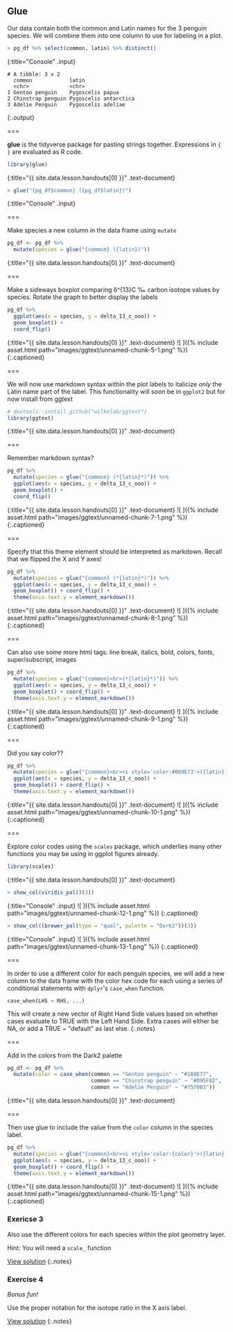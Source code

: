 ---
---

## Glue

Our data contain both the common and Latin names for the 3 penguin species. We will combine them into one column to use for labeling in a plot.



~~~r
> pg_df %>% select(common, latin) %>% distinct()
~~~
{:title="Console" .input}


~~~
# A tibble: 3 x 2
  common            latin                
  <chr>             <chr>                
1 Gentoo penguin    Pygoscelis papua     
2 Chinstrap penguin Pygoscelis antarctica
3 Adelie Penguin    Pygoscelis adeliae   
~~~
{:.output}



===

**glue** is the tidyverse package for pasting strings together. Expressions in `{ }` are evaluated as R code. 



~~~r
library(glue)
~~~
{:title="{{ site.data.lesson.handouts[0] }}" .text-document}





~~~r
> glue("{pg_df$common} ({pg_df$latin})")
~~~
{:title="Console" .input}


===

Make species a new column in the data frame using `mutate`



~~~r
pg_df <- pg_df %>% 
  mutate(species = glue("{common} ({latin})"))
~~~
{:title="{{ site.data.lesson.handouts[0] }}" .text-document}


===

Make a sideways boxplot comparing δ^{13}C ‰ carbon isotope values by species. Rotate the graph to better display the labels




~~~r
pg_df %>% 
  ggplot(aes(x = species, y = delta_13_c_ooo)) +
  geom_boxplot() +
  coord_flip()
~~~
{:title="{{ site.data.lesson.handouts[0] }}" .text-document}
![ ]({% include asset.html path="images/ggtext/unnamed-chunk-5-1.png" %})
{:.captioned}

===

We will now use markdown syntax within the plot labels to italicize *only* the Latin name part of the label. This functionality will soon be in `ggplot2` but for now install from ggtext



~~~r
# devtools::install_github("wilkelab/ggtext")
library(ggtext)
~~~
{:title="{{ site.data.lesson.handouts[0] }}" .text-document}


===

Remember markdown syntax? 



~~~r
pg_df %>% 
  mutate(species = glue("{common} (*{latin}*)")) %>%
  ggplot(aes(x = species, y = delta_13_c_ooo)) +
  geom_boxplot() +
  coord_flip()
~~~
{:title="{{ site.data.lesson.handouts[0] }}" .text-document}
![ ]({% include asset.html path="images/ggtext/unnamed-chunk-7-1.png" %})
{:.captioned}

===

Specify that this theme element should be interpreted as markdown. Recall that we flipped the X and Y axes! 



~~~r
pg_df %>% 
  mutate(species = glue("{common} (*{latin}*)")) %>%
  ggplot(aes(x = species, y = delta_13_c_ooo)) +
  geom_boxplot() + coord_flip() +
  theme(axis.text.y = element_markdown()) 
~~~
{:title="{{ site.data.lesson.handouts[0] }}" .text-document}
![ ]({% include asset.html path="images/ggtext/unnamed-chunk-8-1.png" %})
{:.captioned}

===

Can also use some more html tags: line break, italics, bold, colors, fonts, super/subscript, images



~~~r
pg_df %>% 
  mutate(species = glue("{common}<br>(*{latin}*)")) %>%
  ggplot(aes(x = species, y = delta_13_c_ooo)) +
  geom_boxplot() + coord_flip() +
  theme(axis.text.y = element_markdown()) 
~~~
{:title="{{ site.data.lesson.handouts[0] }}" .text-document}
![ ]({% include asset.html path="images/ggtext/unnamed-chunk-9-1.png" %})
{:.captioned}

===

Did you say color??



~~~r
pg_df %>% 
  mutate(species = glue("{common}<br><i style='color:#009E73'>({latin})</i>")) %>%
  ggplot(aes(x = species, y = delta_13_c_ooo)) +
  geom_boxplot() + coord_flip() +
  theme(axis.text.y = element_markdown())
~~~
{:title="{{ site.data.lesson.handouts[0] }}" .text-document}
![ ]({% include asset.html path="images/ggtext/unnamed-chunk-10-1.png" %})
{:.captioned}

===

Explore color codes using the `scales` package, which underlies many other functions you may be using in ggplot figures already. 



~~~r
library(scales)
~~~
{:title="{{ site.data.lesson.handouts[0] }}" .text-document}



~~~r
> show_col(viridis_pal()(3))
~~~
{:title="Console" .input}
![ ]({% include asset.html path="images/ggtext/unnamed-chunk-12-1.png" %})
{:.captioned}


~~~r
> show_col((brewer_pal(type = "qual", palette = "Dark2"))(3))
~~~
{:title="Console" .input}
![ ]({% include asset.html path="images/ggtext/unnamed-chunk-13-1.png" %})
{:.captioned}

===

In order to use a different color for each penguin species, we will add a new column to the data frame with the color hex code for each using a series of conditional statements with `dplyr`'s `case_when` function. 

```
case_when(LHS ~ RHS, ...)
```

This will create a new vector of Right Hand Side values based on whether cases evaluate to TRUE with the Left Hand Side. Extra cases will either be NA, or add a TRUE ~ "default" as last else. 
{:.notes}

===

Add in the colors from the Dark2 palette



~~~r
pg_df <- pg_df %>%
  mutate(color = case_when(common == "Gentoo penguin" ~ "#1B9E77",
                           common == "Chinstrap penguin" ~ "#D95F02",
                           common == "Adelie Penguin" ~ "#7570B3"))
~~~
{:title="{{ site.data.lesson.handouts[0] }}" .text-document}


===

Then use glue to include the value from the `color` column in the species label.



~~~r
pg_df %>% 
  mutate(species = glue("{common}<br><i style='color:{color}'>({latin})</i>")) %>%
  ggplot(aes(x = species, y = delta_13_c_ooo)) +
  geom_boxplot() + coord_flip() +
  theme(axis.text.y = element_markdown())
~~~
{:title="{{ site.data.lesson.handouts[0] }}" .text-document}
![ ]({% include asset.html path="images/ggtext/unnamed-chunk-15-1.png" %})
{:.captioned}

### Exericse 3

Also use the different colors for each species within the plot geometry layer. 

Hint: You will need a `scale_` function

[View solution](#solution-3)
{:.notes}

### Exercise 4

*Bonus fun!* 

Use the proper notation for the isotope ratio in the X axis label. 

[View solution](#solution-4)
{:.notes}
